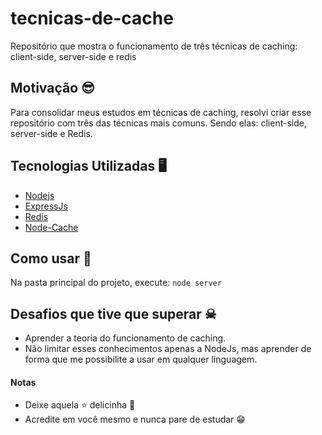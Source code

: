 # tecnicas-de-cache
Repositório que mostra o funcionamento de três técnicas de caching: client-side, server-side e redis

## Motivação 😎

Para consolidar meus estudos em técnicas de caching, resolvi criar esse repositório com três das técnicas mais comuns. Sendo elas: client-side, server-side e Redis.

## Tecnologias Utilizadas 🖥

- [Nodejs](https://nodejs.org/)
- [ExpressJs](https://expressjs.com/)
- [Redis](https://redis.io/)
- [Node-Cache](https://github.com/node-cache/node-cache)

## Como usar 🤔

Na pasta principal do projeto, execute:
`node server`

## Desafios que tive que superar ☠

- Aprender a teoria do funcionamento de caching.
- Não limitar esses conhecimentos apenas a NodeJs, mas aprender de forma que me possibilite a usar em qualquer linguagem.

#### Notas

- Deixe aquela ⭐ delicinha 🤗
- Acredite em você mesmo e nunca pare de estudar 😁
